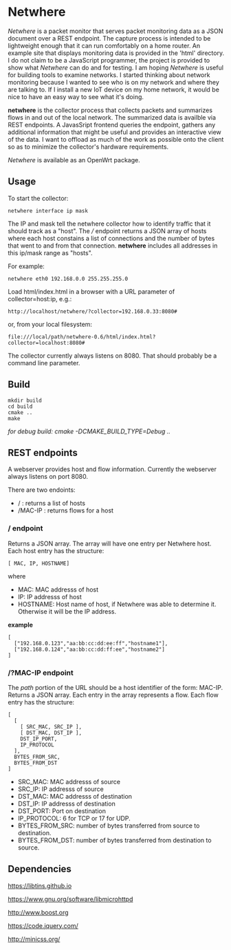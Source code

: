 # Netwhere

*Netwhere* is a packet monitor that serves packet monitoring data as a JSON document over a REST endpoint. The capture process is intended to be lightweight enough that it can run comfortably on a home router. An example site that displays monitoring data is provided in the 'html' directory. I do not claim to be a JavaScript programmer, the project is provided to show what *Netwhere* can do and for testing. I am hoping *Netwhere* is useful for building tools to examine networks.
I started thinking about network monitoring because I wanted to see who is on my network and where they are talking to. If I install a new IoT device on my home network, it would be nice to have an easy way to see what it's doing.

**netwhere** is the collector process that collects packets and summarizes flows in and out of the local network. The summarized data is availble via REST endpoints.
A JavasSript frontend queries the endpoint, gathers any additional information that might be useful and provides an interactive view of the data. I want to offload as much of the work as possible onto the client so as to minimize the collector's hardware requirements.

*Netwhere* is available as an OpenWrt package.

## Usage

To start the collector:

    netwhere interface ip mask

The IP and mask tell the netwhere collector how to identify traffic that it should track as a "host". The _/_ endpoint returns a JSON array of hosts where each host constains a list of connections and the number of bytes that went to and from that connection. **netwhere** includes all addresses in this ip/mask range as "hosts".



For example:

    netwhere eth0 192.168.0.0 255.255.255.0

Load html/index.html in a browser with a URL parameter of collector=host:ip, e.g.:

    http://localhost/netwhere/?collector=192.168.0.33:8080#

or, from your local filesystem:

    file:///local/path/netwhere-0.6/html/index.html?collector=localhost:8080#

The collector currently always listens on 8080. That should probably be a command line parameter.

## Build

    mkdir build
    cd build
    cmake ..
    make

*for debug build: cmake -DCMAKE_BUILD_TYPE=Debug ..*

## REST endpoints
A webserver provides host and flow information. Currently the webserver always listens on port 8080.

There are two endoints:
- / : returns a list of hosts
- /MAC-IP : returns flows for a host

### / endpoint
Returns a JSON array. The array will have one entry per Netwhere host. Each host entry has the structure:

    [ MAC, IP, HOSTNAME]

where
- MAC: MAC addresss of host
- IP: IP addresss of host
- HOSTNAME: Host name of host, if Netwhere was able to determine it. Otherwise it will be the IP address.

**example**

    [
      ["192.168.0.123","aa:bb:cc:dd:ee:ff","hostname1"],
      ["192.168.0.124","aa:bb:cc:dd:ff:ee","hostname2"]
    ]

### /?MAC-IP endpoint
The *path* portion of the URL should be a host identifier of the form: MAC-IP.
Returns a JSON array. Each entry in the array represents a flow. Each flow entry has the structure:

    [
      [
        [ SRC_MAC, SRC_IP ],
    	[ DST_MAC, DST_IP ],
    	DST_IP_PORT,
    	IP_PROTOCOL
      ],
      BYTES_FROM_SRC,
      BYTES_FROM_DST
    ]

- SRC_MAC: MAC addresss of source
- SRC_IP: IP addresss of source
- DST_MAC: MAC addresss of destination
- DST_IP: IP addresss of destination
- DST_PORT: Port on destination
- IP_PROTOCOL: 6 for TCP or 17 for UDP.
- BYTES_FROM_SRC: number of bytes transferred from source to destination.
- BYTES_FROM_DST: number of bytes transferred from destination to source.

## Dependencies

https://libtins.github.io

https://www.gnu.org/software/libmicrohttpd

http://www.boost.org

https://code.jquery.com/

http://minicss.org/
